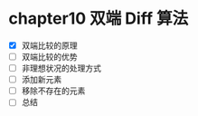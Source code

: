 # chapter10 双端 Diff 算法

- [x] 双端比较的原理
- [ ] 双端比较的优势
- [ ] 非理想状况的处理方式
- [ ] 添加新元素
- [ ] 移除不存在的元素
- [ ] 总结
